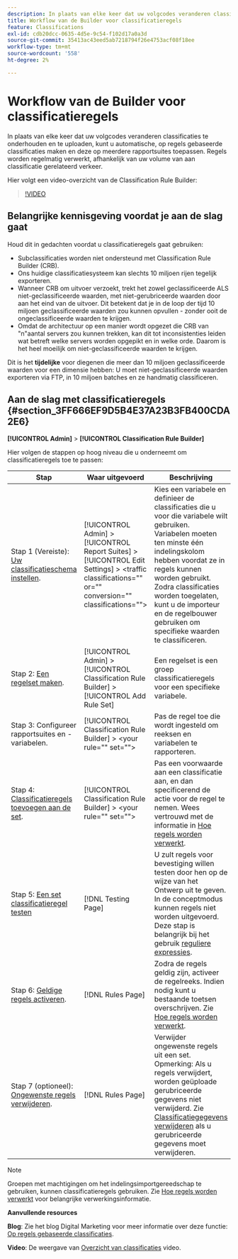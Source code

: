 ```yaml
---
description: In plaats van elke keer dat uw volgcodes veranderen classificaties te onderhouden en te uploaden, kunt u automatische, op regels gebaseerde classificaties maken en deze op meerdere rapportsuites toepassen. Regels worden regelmatig verwerkt, afhankelijk van uw volume van aan classificatie gerelateerd verkeer.
title: Workflow van de Builder voor classificatieregels
feature: Classifications
exl-id: cdb20dcc-0635-4d5e-9c54-f102d17a0a3d
source-git-commit: 35413ac43eed5ab7218794f26e4753acf08f18ee
workflow-type: tm+mt
source-wordcount: '558'
ht-degree: 2%

---
```


# Workflow van de Builder voor classificatieregels

In plaats van elke keer dat uw volgcodes veranderen classificaties te onderhouden en te uploaden, kunt u automatische, op regels gebaseerde classificaties maken en deze op meerdere rapportsuites toepassen. Regels worden regelmatig verwerkt, afhankelijk van uw volume van aan classificatie gerelateerd verkeer.

Hier volgt een video-overzicht van de Classification Rule Builder:

>[!VIDEO](https://video.tv.adobe.com/v/25884/?quality=12)

## Belangrijke kennisgeving voordat je aan de slag gaat

Houd dit in gedachten voordat u classificatieregels gaat gebruiken:

* Subclassificaties worden niet ondersteund met Classification Rule Builder (CRB).
* Ons huidige classificatiesysteem kan slechts 10 miljoen rijen tegelijk exporteren.
* Wanneer CRB om uitvoer verzoekt, trekt het zowel geclassificeerde ALS niet-geclassificeerde waarden, met niet-gerubriceerde waarden door aan het eind van de uitvoer. Dit betekent dat je in de loop der tijd 10 miljoen geclassificeerde waarden zou kunnen opvullen - zonder ooit de ongeclassificeerde waarden te krijgen.
* Omdat de architectuur op een manier wordt opgezet die CRB van &quot;n&quot;aantal servers zou kunnen trekken, kan dit tot inconsistenties leiden wat betreft welke servers worden opgepikt en in welke orde. Daarom is het heel moeilijk om niet-geclassificeerde waarden te krijgen.

Dit is het **tijdelijke** voor diegenen die meer dan 10 miljoen geclassificeerde waarden voor een dimensie hebben: U moet niet-geclassificeerde waarden exporteren via FTP, in 10 miljoen batches en ze handmatig classificeren.

## Aan de slag met classificatieregels {#section_3FF666EF9D5B4E37A23B3FB400CDA2E6}

**[!UICONTROL Admin]** > **[!UICONTROL Classification Rule Builder]**

Hier volgen de stappen op hoog niveau die u onderneemt om classificatieregels toe te passen:

| Stap | Waar uitgevoerd | Beschrijving |
|--- |--- |--- |
| Stap 1 (Vereiste): [Uw classificatieschema instellen](https://experienceleague.adobe.com/docs/analytics/components/classifications/c-classifications.html). | [!UICONTROL Admin] > [!UICONTROL Report Suites] > [!UICONTROL Edit Settings] > &lt;traffic classifications=&quot;&quot; or=&quot;&quot; conversion=&quot;&quot; classifications=&quot;&quot;> | Kies een variabele en definieer de classificaties die u voor die variabele wilt gebruiken. <br>Variabelen moeten ten minste één indelingskolom hebben voordat ze in regels kunnen worden gebruikt.<br>Zodra classificaties worden toegelaten, kunt u de importeur en de regelbouwer gebruiken om specifieke waarden te classificeren. |
| Stap 2: [Een regelset maken](/help/components/classifications/crb/classification-rule-set.md). | [!UICONTROL Admin] >  [!UICONTROL Classification Rule Builder] > [!UICONTROL Add Rule Set] | Een regelset is een groep classificatieregels voor een specifieke variabele. |
| Stap 3: Configureer rapportsuites en -variabelen. | [!UICONTROL Classification Rule Builder] >  &lt;your rule=&quot;&quot; set=&quot;&quot;> | Pas de regel toe die wordt ingesteld om reeksen en variabelen te rapporteren. |
| Stap 4: [Classificatieregels toevoegen aan de set](/help/components/classifications/crb/classification-quickstart-rules.md). | [!UICONTROL Classification Rule Builder] >  &lt;your rule=&quot;&quot; set=&quot;&quot;> | Pas een voorwaarde aan een classificatie aan, en dan specificerend de actie voor de regel te nemen.  Wees vertrouwd met de informatie in  [Hoe regels worden verwerkt](/help/components/classifications/crb/classification-quickstart-rules.md). |
| Stap 5: [Een set classificatieregel testen](/help/components/classifications/crb/classification-quickstart-rules.md) | [!DNL Testing Page] | U zult regels voor bevestiging willen testen door hen op de wijze van het Ontwerp uit te geven. In de conceptmodus kunnen regels niet worden uitgevoerd.<br>Deze stap is belangrijk bij het gebruik [reguliere expressies](/help/components/classifications/crb/classification-quickstart-rules.md). |
| Stap 6: [Geldige regels activeren](/help/components/classifications/crb/classification-rule-definitions.md). | [!DNL Rules Page] | Zodra de regels geldig zijn, activeer de regelreeks.  Indien nodig kunt u bestaande toetsen overschrijven. Zie [Hoe regels worden verwerkt](/help/components/classifications/crb/classification-quickstart-rules.md). |
| Stap 7 (optioneel): [Ongewenste regels verwijderen](/help/components/classifications/crb/classification-rule-definitions.md). | [!DNL Rules Page] | Verwijder ongewenste regels uit een set.<br>Opmerking: Als u regels verwijdert, worden geüploade gerubriceerde gegevens niet verwijderd.  Zie  [Classificatiegegevens verwijderen](/help/components/classifications/importer/t-delete-classification-data.md) als u gerubriceerde gegevens moet verwijderen. |

>[!NOTE]
>
>Groepen met machtigingen om het indelingsimportgereedschap te gebruiken, kunnen classificatieregels gebruiken. Zie [Hoe regels worden verwerkt](/help/components/classifications/crb/classification-quickstart-rules.md) voor belangrijke verwerkingsinformatie.

**Aanvullende resources**

**Blog**: Zie het blog Digital Marketing voor meer informatie over deze functie: [Op regels gebaseerde classificaties](https://theblog.adobe.com/rule-based-classifications-part-1-making-classifications-easier/).

**Video**: De weergave van [Overzicht van classificaties](https://experienceleague.adobe.com/docs/analytics-learn/tutorials/components/classifications/overview-of-classifications.html) video.
